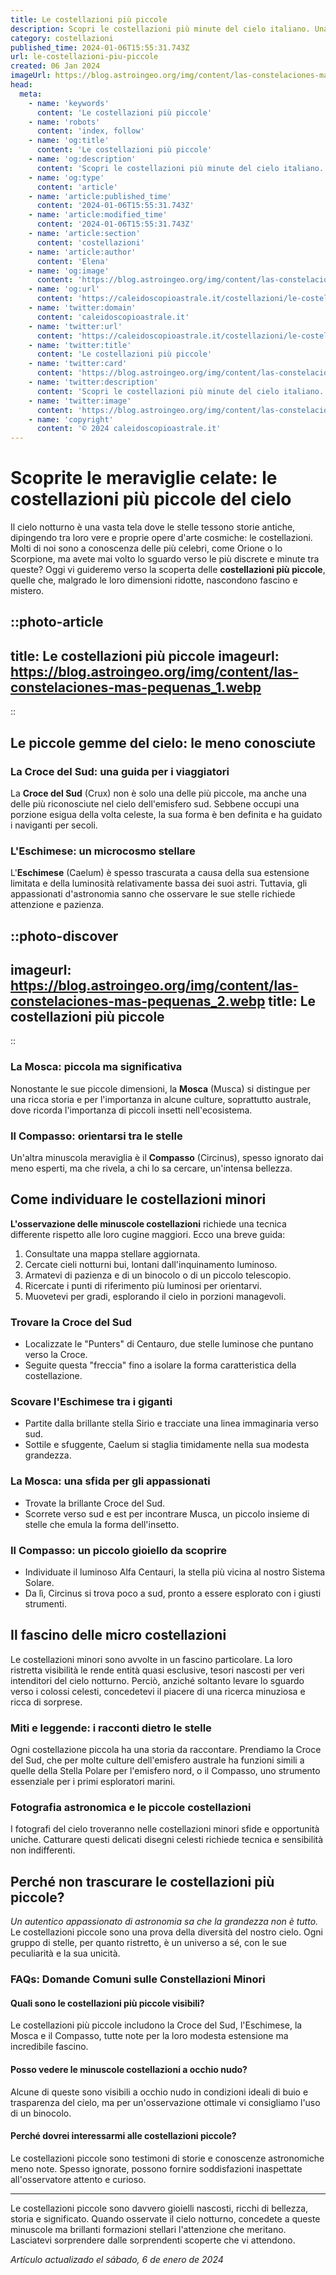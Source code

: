 ```yaml
---
title: Le costellazioni più piccole
description: Scopri le costellazioni più minute del cielo italiano. Una guida stellare che ti stupirà con meraviglie nascoste!
category: costellazioni
published_time: 2024-01-06T15:55:31.743Z
url: le-costellazioni-piu-piccole
created: 06 Jan 2024
imageUrl: https://blog.astroingeo.org/img/content/las-constelaciones-mas-pequenas_1.webp
head:
  meta:
    - name: 'keywords'
      content: 'Le costellazioni più piccole'
    - name: 'robots'
      content: 'index, follow'
    - name: 'og:title'
      content: 'Le costellazioni più piccole'
    - name: 'og:description'
      content: 'Scopri le costellazioni più minute del cielo italiano. Una guida stellare che ti stupirà con meraviglie nascoste!'
    - name: 'og:type'
      content: 'article'
    - name: 'article:published_time'
      content: '2024-01-06T15:55:31.743Z'
    - name: 'article:modified_time'
      content: '2024-01-06T15:55:31.743Z'
    - name: 'article:section'
      content: 'costellazioni'
    - name: 'article:author'
      content: 'Elena'
    - name: 'og:image'
      content: 'https://blog.astroingeo.org/img/content/las-constelaciones-mas-pequenas_1.webp'
    - name: 'og:url'
      content: 'https://caleidoscopioastrale.it/costellazioni/le-costellazioni-piu-piccole'
    - name: 'twitter:domain'
      content: 'caleidoscopioastrale.it'
    - name: 'twitter:url'
      content: 'https://caleidoscopioastrale.it/costellazioni/le-costellazioni-piu-piccole'
    - name: 'twitter:title'
      content: 'Le costellazioni più piccole'
    - name: 'twitter:card'
      content: 'https://blog.astroingeo.org/img/content/las-constelaciones-mas-pequenas_1.webp'
    - name: 'twitter:description'
      content: 'Scopri le costellazioni più minute del cielo italiano. Una guida stellare che ti stupirà con meraviglie nascoste!'
    - name: 'twitter:image'
      content: 'https://blog.astroingeo.org/img/content/las-constelaciones-mas-pequenas_1.webp'
    - name: 'copyright'
      content: '© 2024 caleidoscopioastrale.it'
---
```

# Scoprite le meraviglie celate: le costellazioni più piccole del cielo

Il cielo notturno è una vasta tela dove le stelle tessono storie antiche, dipingendo tra loro vere e proprie opere d'arte cosmiche: le costellazioni. Molti di noi sono a conoscenza delle più celebri, come Orione o lo Scorpione, ma avete mai volto lo sguardo verso le più discrete e minute tra queste? Oggi vi guideremo verso la scoperta delle **costellazioni più piccole**, quelle che, malgrado le loro dimensioni ridotte, nascondono fascino e mistero.

::photo-article
---
title: Le costellazioni più piccole
imageurl: https://blog.astroingeo.org/img/content/las-constelaciones-mas-pequenas_1.webp
---
::

## Le piccole gemme del cielo: le meno conosciute

### La Croce del Sud: una guida per i viaggiatori
La **Croce del Sud** (Crux) non è solo una delle più piccole, ma anche una delle più riconosciute nel cielo dell'emisfero sud. Sebbene occupi una porzione esigua della volta celeste, la sua forma è ben definita e ha guidato i naviganti per secoli.

### L'Eschimese: un microcosmo stellare
L'**Eschimese** (Caelum) è spesso trascurata a causa della sua estensione limitata e della luminosità relativamente bassa dei suoi astri. Tuttavia, gli appassionati d'astronomia sanno che osservare le sue stelle richiede attenzione e pazienza.

::photo-discover
---
imageurl: https://blog.astroingeo.org/img/content/las-constelaciones-mas-pequenas_2.webp
title: Le costellazioni più piccole
---
::

### La Mosca: piccola ma significativa
Nonostante le sue piccole dimensioni, la **Mosca** (Musca) si distingue per una ricca storia e per l'importanza in alcune culture, soprattutto australe, dove ricorda l'importanza di piccoli insetti nell'ecosistema.

### Il Compasso: orientarsi tra le stelle
Un'altra minuscola meraviglia è il **Compasso** (Circinus), spesso ignorato dai meno esperti, ma che rivela, a chi lo sa cercare, un'intensa bellezza.

## Come individuare le costellazioni minori

**L'osservazione delle minuscole costellazioni** richiede una tecnica differente rispetto alle loro cugine maggiori. Ecco una breve guida:

1. Consultate una mappa stellare aggiornata.
2. Cercate cieli notturni bui, lontani dall'inquinamento luminoso.
3. Armatevi di pazienza e di un binocolo o di un piccolo telescopio.
4. Ricercate i punti di riferimento più luminosi per orientarvi.
5. Muovetevi per gradi, esplorando il cielo in porzioni managevoli.

### Trovare la Croce del Sud
- Localizzate le "Punters" di Centauro, due stelle luminose che puntano verso la Croce.
- Seguite questa "freccia" fino a isolare la forma caratteristica della costellazione.

### Scovare l'Eschimese tra i giganti
- Partite dalla brillante stella Sirio e tracciate una linea immaginaria verso sud.
- Sottile e sfuggente, Caelum si staglia timidamente nella sua modesta grandezza.

### La Mosca: una sfida per gli appassionati
- Trovate la brillante Croce del Sud.
- Scorrete verso sud e est per incontrare Musca, un piccolo insieme di stelle che emula la forma dell'insetto.

### Il Compasso: un piccolo gioiello da scoprire
- Individuate il luminoso Alfa Centauri, la stella più vicina al nostro Sistema Solare.
- Da lì, Circinus si trova poco a sud, pronto a essere esplorato con i giusti strumenti.

## Il fascino delle micro costellazioni

Le costellazioni minori sono avvolte in un fascino particolare. La loro ristretta visibilità le rende entità quasi esclusive, tesori nascosti per veri intenditori del cielo notturno. Perciò, anziché soltanto levare lo sguardo verso i colossi celesti, concedetevi il piacere di una ricerca minuziosa e ricca di sorprese.

### Miti e leggende: i racconti dietro le stelle
Ogni costellazione piccola ha una storia da raccontare. Prendiamo la Croce del Sud, che per molte culture dell'emisfero australe ha funzioni simili a quelle della Stella Polare per l'emisfero nord, o il Compasso, uno strumento essenziale per i primi esploratori marini.

### Fotografia astronomica e le piccole costellazioni
I fotografi del cielo troveranno nelle costellazioni minori sfide e opportunità uniche. Catturare questi delicati disegni celesti richiede tecnica e sensibilità non indifferenti.

## Perché non trascurare le costellazioni più piccole?

_Un autentico appassionato di astronomia sa che la grandezza non è tutto._ Le costellazioni piccole sono una prova della diversità del nostro cielo. Ogni gruppo di stelle, per quanto ristretto, è un universo a sé, con le sue peculiarità e la sua unicità.

### FAQs: Domande Comuni sulle Constellazioni Minori

#### Quali sono le costellazioni più piccole visibili?
Le costellazioni più piccole includono la Croce del Sud, l'Eschimese, la Mosca e il Compasso, tutte note per la loro modesta estensione ma incredibile fascino.

#### Posso vedere le minuscole costellazioni a occhio nudo?
Alcune di queste sono visibili a occhio nudo in condizioni ideali di buio e trasparenza del cielo, ma per un'osservazione ottimale vi consigliamo l'uso di un binocolo.

#### Perché dovrei interessarmi alle costellazioni piccole?
Le costellazioni piccole sono testimoni di storie e conoscenze astronomiche meno note. Spesso ignorate, possono fornire soddisfazioni inaspettate all'osservatore attento e curioso.

---
Le costellazioni piccole sono davvero gioielli nascosti, ricchi di bellezza, storia e significato. Quando osservate il cielo notturno, concedete a queste minuscole ma brillanti formazioni stellari l'attenzione che meritano. Lasciatevi sorprendere dalle sorprendenti scoperte che vi attendono.

_Artículo actualizado el sábado, 6 de enero de 2024_